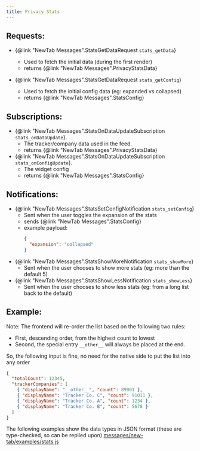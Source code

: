 ```yaml
---
title: Privacy Stats
---
```


## Requests:
- {@link "NewTab Messages".StatsGetDataRequest `stats_getData`}
    - Used to fetch the initial data (during the first render)
    - returns {@link "NewTab Messages".PrivacyStatsData}

- {@link "NewTab Messages".StatsGetDataRequest `stats_getConfig`}
    - Used to fetch the initial config data (eg: expanded vs collapsed)
    - returns {@link "NewTab Messages".StatsConfig}

## Subscriptions:
- {@link "NewTab Messages".StatsOnDataUpdateSubscription `stats_onDataUpdate`}.
    - The tracker/company data used in the feed.
    - returns {@link "NewTab Messages".PrivacyStatsData}
- {@link "NewTab Messages".StatsOnDataUpdateSubscription `stats_onConfigUpdate`}.
    - The widget config
    - returns {@link "NewTab Messages".StatsConfig}

## Notifications:
- {@link "NewTab Messages".StatsSetConfigNotification `stats_setConfig`}
    - Sent when the user toggles the expansion of the stats
    - sends {@link "NewTab Messages".StatsConfig}
    - example payload:
      ```json
      {
        "expansion": "collapsed"
      }
      ```
- {@link "NewTab Messages".StatsShowMoreNotification `stats_showMore`}
    - Sent when the user chooses to show more stats (eg: more than the default 5)
- {@link "NewTab Messages".StatsShowLessNotification `stats_showLess`}
    - Sent when the user chooses to show less stats (eg: from a long list back to the default)

## Example:

Note: The frontend will re-order the list based on the following two rules:

* First, descending order, from the highest count to lowest
* Second, the special entry `__other__` will always be placed at the end.

So, the following input is fine, no need for the native side to put the list into any order 

```json
{
  "totalCount": 12345,
  "trackerCompanies": [
    { "displayName": "__other__", "count": 89901 },
    { "displayName": "Tracker Co. C", "count": 91011 },
    { "displayName": "Tracker Co. A", "count": 1234 },
    { "displayName": "Tracker Co. B", "count": 5678 }
  ]
}
```

The following examples show the data types in JSON format (these are type-checked, so can be replied upon)
[messages/new-tab/examples/stats.js](../../messages/examples/stats.js)


